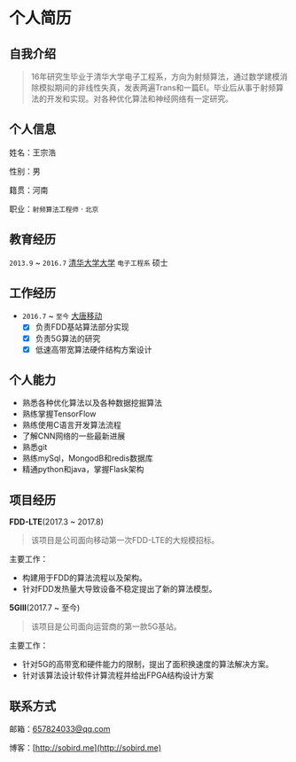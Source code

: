 # 个人简历


## 自我介绍
> 16年研究生毕业于清华大学电子工程系，方向为射频算法，通过数学建模消除模拟期间的非线性失真，发表两遍Trans和一篇EI。毕业后从事于射频算法的开发和实现。对各种优化算法和神经网络有一定研究。

## 个人信息
姓名：王宗浩

性别：男

籍贯：河南

职业：`射频算法工程师` · `北京`

## 教育经历
`2013.9` ~ `2016.7` [清华大学大学](http://www.tinghua.edu.cn/) `电子工程系` 硕士

## 工作经历
- `2016.7` ~ `至今` [大唐移动](http://mobile.datanggroup.cn/dt2017/index.html)
	- [x] 负责FDD基站算法部分实现
	- [x] 负责5G算法的研究
	- [x] 低速高带宽算法硬件结构方案设计

## 个人能力
* 熟悉各种优化算法以及各种数据挖掘算法
* 熟练掌握TensorFlow
* 熟练使用C语言开发算法流程
* 了解CNN网络的一些最新进展
* 熟悉git
* 熟练mySql，MongodB和redis数据库
* 精通python和java，掌握Flask架构

## 项目经历
**FDD-LTE**(2017.3 ~ 2017.8)
> 该项目是公司面向移动第一次FDD-LTE的大规模招标。

主要工作：
* 构建用于FDD的算法流程以及架构。
* 针对FDD发热量大导致设备不稳定提出了新的算法模型。

**5GIII**(2017.7 ~ 至今)
> 该项目是公司面向运营商的第一款5G基站。

主要工作：
* 针对5G的高带宽和硬件能力的限制，提出了面积换速度的算法解决方案。
* 针对该算法设计软件计算流程并给出FPGA结构设计方案



## 联系方式
邮箱：657824033@qq.com

博客：[http://sobird.me](http://sobird.me)
